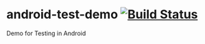 # android-test-demo [![Build Status](https://www.bitrise.io/app/fec83865e49fa4f9.svg?token=wcbupNu-vMQVrJYcsNeuzw&branch=master)](https://www.bitrise.io/app/fec83865e49fa4f9)

Demo for Testing in Android